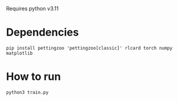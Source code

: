 Requires python v3.11

# Dependencies

```shell
pip install pettingzoo 'pettingzoo[classic]' rlcard torch numpy matplotlib
```

# How to run
```shell
python3 train.py
```